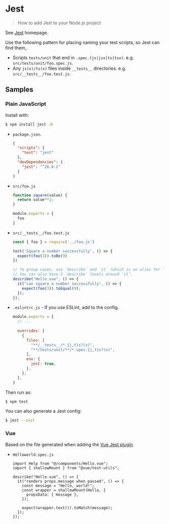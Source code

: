 # Jest
> How to add Jest to your Node.js project

See [Jest](https://jestjs.io/) homepage.

Use the following pattern for placing naming your test scripts, so Jest can find them,.

- Scripts `tests/unit` that end in `.spec.(js|jsx|ts|tsx)`. e.g. `src/tests/unit/foo.spec.js`.
- Any `js(x)/ts(x)` files inside `__tests__` directories. e.g. `src/__tests__/foo.test.js`.



## Samples

### Plain JavaScript

Install with:

```sh
$ npm install jest -D
```

- `package.json`.
    ```json
    {
      "scripts": {
        "test": "jest"
      },
      "devDependencies": {
        "jest": "^26.0.1"
      }
    }
    ```
- `src/foo.js`
    ```javascript
    function square(value) {
      return value**2;    
    }
    
    module.exports = {
      foo
    }
    ```
- `src/__tests__/foo.test.js`
    ```javascript
    const { foo } = require('../foo.js')
    
    test('Square a number successfully', () => {
      expect(foo(3)).toBe(9)
    })
    
    // To group cases, use `describe` and `it` (which is an alias for `test`).
    // You can also have 2 `describe` levels around `it`.
    describe("Hello.vue", () => {
      it("can square a number successfully", () => {
        expect(foo(3)).toEqual(9);
      });
    });
    ```
- `.eslintrc.js` - If you use ESLint, add to the config.
    ```javascript
    module.exports = {
      // ...
      
      overrides: [
        {
          files: [
            "**/__tests__/*.{j,t}s?(x)",
            "**/tests/unit/**/*.spec.{j,t}s?(x)",
          ],
          env: {
            jest: true,
          },
        },
      ],
    }
    ```

Then run as:

```sh
$ npm test
```

You can also generate a Jest config:

```sh
$ jest --init
```

### Vue

Based on the file generated when adding the [Vue Jest plugin](https://cli.vuejs.org/core-plugins/unit-jest.html).

- `Helloworld.spec.js`
    ```vue
    import Help from "@/components/Hello.vue";
    import { shallowMount } from "@vue/test-utils";

    describe("Hello.vue", () => {
      it("renders props.message when passed", () => {
        const message = "Hello, world!";
        const wrapper = shallowMount(Hello, {
          propsData: { message },
        });

        expect(wrapper.text()).toMatch(message);
      });
    });
    ```
